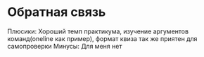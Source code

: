 # Обратная связь 
Плюсики: Хороший темп практикума, изучение аргументов команд(oneline как пример), формат квиза так же приятен для самопроверки
Минусы: Для меня нет


